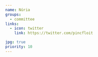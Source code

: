 ```yaml
---
name: Núria
groups:
  - committee
links:
  - icon: twitter
    link: https://twitter.com/pincfloit

jpg: true
priority: 10
---
```

